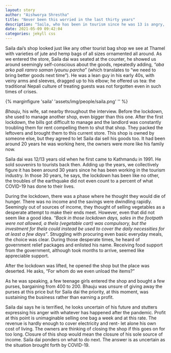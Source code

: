 ```yaml
---
layout: story
author: "Aishworya Shrestha"
title: "Never been this worried in the last thirty years"
description: "Saila, who has been in tourism since he was 13 is angry, frustrated, and stressed about his family's survival."
date: 2021-05-09 09:42:04
categories: jekyll css
---
```



Saila dai’s shop looked just like any other tourist bag shop we see at Thamel with varieties of jute and hemp bags of all sizes ornamented all around. As we entered the store, Saila dai was seated at the counter, he showed us around seemingly self-conscious about the goods, repeatedly adding, _“aba arko pali ramro saman lyaunu parcha”_ (which translates to “we need to bring better goods next time”). He was a lean guy in his early 40s, with veiny arms and sleeves, dragged up to his elbow; he offered us tea: the traditional Nepali culture of treating guests was not forgotten even in such times of crises. 

{% marginfigure 'saila' 'assets/img/people/saila.png' '' %}

_Bhauju_, his wife, sat nearby throughout the interview. Before the lockdown, she used to manage another shop, even bigger than this one. After the first lockdown, the bills got difficult to manage and the landlord was constantly troubling them for rent compelling them to shut that shop. They packed the leftovers and brought them to this current store. This shop is owned by someone else, but they agreed to let Saila dai sell his goods too. It had been around 20 years he was working here, the owners were more like his family now.

Saila dai was 12/13 years old when he first came to Kathmandu in 1991. He sold souvenirs to tourists back then. Adding up the years, we collectively figure it has been around 30 years since he has been working in the tourism industry. In those 30 years, he says, the lockdown has been like no other, the troubles of the earthquake did not even count to a percent of what COVID-19 has done to their lives.  

During the lockdown, there was a phase where he thought they would die of hunger. There was no income and the savings were dwindling rapidly. Seemingly out of sources of income, they thought of selling vegetables as a desperate attempt to make their ends meet. However, even that did not seem like a good idea. _“Back in those lockdown days, sales in the footpath were not allowed, a thela (vegetable cart) was compulsory, but the investment for thela could instead be used to cover the daily necessities for at least a few days”_. Struggling with procuring even basic everyday meals, the choice was clear. During those desperate times, he heard of government relief packages and enlisted his name. Receiving food support from the government, although took months to arrive, seemed like appreciable support.  

After the lockdown was lifted, he opened the shop but the place was deserted. He asks, “For whom do we even unload the items?”

As he was speaking, a few teenage girls entered the shop and bought a few purses, bargaining from 400 to 200. Bhauju was unsure of giving away the purses at this price but for Saila dai the priority, at this moment, was sustaining the business rather than earning a profit.  

Saila dai says he is terrified, he looks uncertain of his future and stutters expressing his anger with whatever has happened after the pandemic. Profit at this point is unimaginable selling one bag a week and at this rate. The revenue is hardly enough to cover electricity and rent- let alone his own cost of living. The owners are thinking of closing the shop if this goes on for too long. Closure of this shop would mean the closure of his sole source of income. Saila dai ponders on what to do next. The answer is as uncertain as the situation brought forth by COVID-19. 














